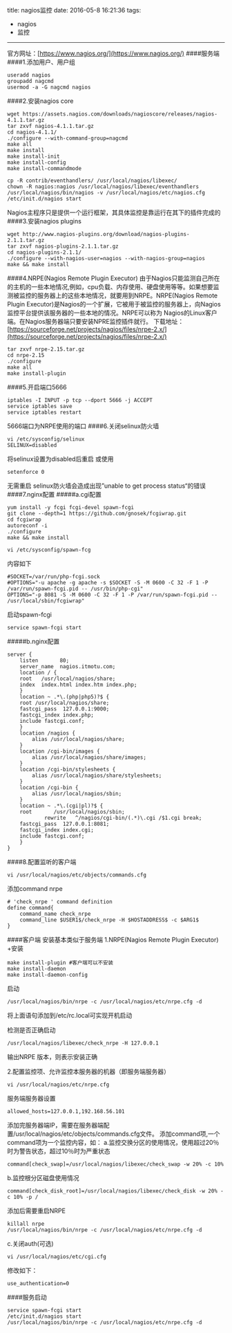 title: nagios监控
date: 2016-05-8 16:21:36
tags:
- nagios
- 监控
---
官方网址：[https://www.nagios.org/](https://www.nagios.org/)
####服务端
####1.添加用户、用户组
```shell
useradd nagios
groupadd nagcmd
usermod -a -G nagcmd nagios
```
####2.安装nagios core
```shell
wget https://assets.nagios.com/downloads/nagioscore/releases/nagios-4.1.1.tar.gz
tar zxvf nagios-4.1.1.tar.gz
cd nagios-4.1.1/
./configure --with-command-group=nagcmd
make all
make install
make install-init
make install-config
make install-commandmode

cp -R contrib/eventhandlers/ /usr/local/nagios/libexec/
chown -R nagios:nagios /usr/local/nagios/libexec/eventhandlers
/usr/local/nagios/bin/nagios -v /usr/local/nagios/etc/nagios.cfg
/etc/init.d/nagios start
```
Nagios主程序只是提供一个运行框架，其具体监控是靠运行在其下的插件完成的
####3.安装nagios plugins
```shell
wget http://www.nagios-plugins.org/download/nagios-plugins-2.1.1.tar.gz
tar zxvf nagios-plugins-2.1.1.tar.gz
cd nagios-plugins-2.1.1/
./configure --with-nagios-user=nagios --with-nagios-group=nagios
make && make install
```
####4.NRPE(Nagios Remote Plugin Executor)
由于Nagios只能监测自己所在的主机的一些本地情况,例如，cpu负载、内存使用、硬盘使用等等。如果想要监测被监控的服务器上的这些本地情况，就要用到NRPE。NRPE(Nagios Remote Plugin Executor)是Nagios的一个扩展，它被用于被监控的服务器上，向Nagios监控平台提供该服务器的一些本地的情况。NRPE可以称为 Nagios的Linux客户端。在Nagios服务器端只要安装NPRE监控插件就行。
下载地址：[https://sourceforge.net/projects/nagios/files/nrpe-2.x/](https://sourceforge.net/projects/nagios/files/nrpe-2.x/)
```shell
tar zxvf nrpe-2.15.tar.gz
cd nrpe-2.15
./configure
make all
make install-plugin
```
####5.开启端口5666
```shell
iptables -I INPUT -p tcp --dport 5666 -j ACCEPT
service iptables save
service iptables restart
```
5666端口为NRPE使用的端口
####6.关闭selinux防火墙
```shell
vi /etc/sysconfig/selinux
SELINUX=disabled
```
将selinux设置为disabled后重启
或使用
```shell
setenforce 0
```
无需重启
selinux防火墙会造成出现”unable to get process status“的错误
####7.nginx配置
#####a.cgi配置
```shell
yum install -y fcgi fcgi-devel spawn-fcgi
git clone --depth=1 https://github.com/gnosek/fcgiwrap.git
cd fcgiwrap
autoreconf -i
./configure
make && make install

vi /etc/sysconfig/spawn-fcg
```
内容如下
```shell
#SOCKET=/var/run/php-fcgi.sock
#OPTIONS="-u apache -g apache -s $SOCKET -S -M 0600 -C 32 -F 1 -P /var/run/spawn-fcgi.pid -- /usr/bin/php-cgi"
OPTIONS="-p 8081 -S -M 0600 -C 32 -F 1 -P /var/run/spawn-fcgi.pid -- /usr/local/sbin/fcgiwrap"

```
启动spawn-fcgi
```shell
service spawn-fcgi start
```
#####b.nginx配置
```shell
server {
    listen       80;
    server_name  nagios.itmotu.com;
    location / {
    root   /usr/local/nagios/share;
    index  index.html index.htm index.php;
    }
    location ~ .*\.(php|php5)?$ {
    root /usr/local/nagios/share;
    fastcgi_pass  127.0.0.1:9000;
    fastcgi_index index.php;
    include fastcgi.conf;
    }
    location /nagios {
        alias /usr/local/nagios/share;
	}
    location /cgi-bin/images {
        alias /usr/local/nagios/share/images;
    }
    location /cgi-bin/stylesheets {
        alias /usr/local/nagios/share/stylesheets;
    }
    location /cgi-bin {
        alias /usr/local/nagios/sbin;
    }
    location ~ .*\.(cgi|pl)?$ {
    root       /usr/local/nagios/sbin;
            rewrite   ^/nagios/cgi-bin/(.*)\.cgi /$1.cgi break;
    fastcgi_pass  127.0.0.1:8081;
    fastcgi_index index.cgi;
    include fastcgi.conf;
    }
}
```
####8.配置监听的客户端
```shell
vi /usr/local/nagios/etc/objects/commands.cfg
```
添加command nrpe
```shell
# 'check_nrpe ' command definition
define command{
	command_name check_nrpe
    command_line $USER1$/check_nrpe -H $HOSTADDRESS$ -c $ARG1$
}
```
####客户端
安装基本类似于服务端
1.NRPE(Nagios Remote Plugin Executor)
+安装
```shell
make install-plugin #客户端可以不安装
make install-daemon
make install-daemon-config
```

启动
```shell
/usr/local/nagios/bin/nrpe -c /usr/local/nagios/etc/nrpe.cfg -d
```
将上面语句添加到/etc/rc.local可实现开机启动

检测是否正确启动
```shell
/usr/local/nagios/libexec/check_nrpe -H 127.0.0.1
```
输出NRPE 版本，则表示安装正确

2.配置监控项、允许监控本服务器的机器（即服务端服务器）
```shell
vi /usr/local/nagios/etc/nrpe.cfg
```
服务端服务器设置
```shell
allowed_hosts=127.0.0.1,192.168.56.101
```
添加完服务器端IP，需要在服务器端配置/usr/local/nagios/etc/objects/commands.cfg文件。
添加command项,一个command项为一个监控内容，如：
a.监控交换分区的使用情况，使用超过20％时为警告状态，超过10％时为严重状态
```shell
command[check_swap]=/usr/local/nagios/libexec/check_swap -w 20% -c 10%
```
b.监控根分区磁盘使用情况
```shell
command[check_disk_root]=/usr/local/nagios/libexec/check_disk -w 20% -c 10% -p /
```
添加后需要重启NRPE
```shell
killall nrpe
/usr/local/nagios/bin/nrpe -c /usr/local/nagios/etc/nrpe.cfg -d
```
c.关闭auth(可选)
```shell
vi /usr/local/nagios/etc/cgi.cfg
```
修改如下：
```shell
use_authentication=0
```
####服务启动
```shell
service spawn-fcgi start
/etc/init.d/nagios start
/usr/local/nagios/bin/nrpe -c /usr/local/nagios/etc/nrpe.cfg -d
```
